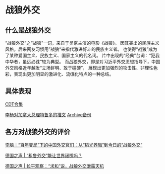 # 战狼外交

## 什么是战狼外交

“战狼外交”之“战狼”一词，来自于吴京主演的电影《战狼》。
因其突出的民族主义风格，后来网友习惯用”战狼“来指代激进好斗的民族主义者。
也使得“战狼”成为了某种爱国主义、民族主义、国家主义的代名词。
片中出现的“经典”台词：“犯我中华者，虽远必诛”较为典型。
而战狼外交，即是对习近平外交思想指导下，中国外交风格近年越发“立场鲜明、敢于碰硬”，
展现出更加强烈的攻击性、非理性色彩，表现出更加明显的激进化、流氓化特点的一种总结。

## 具体表现

[CDT合集](https://chinadigitaltimes.net/chinese/655191.html)

[李杨对加拿大总理特鲁多的推文](https://twitter.com/Li_Yang_China/status/1376139882461081604)
[Archive备份](https://archive.ph/SpcKT)

## 各方对战狼外交的评价

[歪脑｜“百年变局”下的中国外交官们：从“韬光养晦”到今日的“战狼外交”](https://www.wainao.me/wainao-reads/wolf-warrior-diplomacy-09302021)

[德国之声 | “粗鲁外交”能让世界闭嘴吗？](https://www.dw.com/zh/粗鲁外交能让世界闭嘴吗/a-16143437)

[德国之声 | 长平观察：“求和”说，战狼外交泄露天机](https://www.dw.com/zh/长平观察求和说战狼外交泄露天机/a-54945252)
